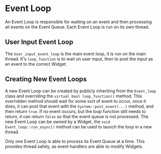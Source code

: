 # Event Loop

An Event Loop is responsible for waiting on an event and then processing all
events on the Event Queue. Each Event Loop is run on its own thread.

## User Input Event Loop

The `User_input_event_loop` is the main event loop, it is run on the main
thread. It's `loop_function` is to wait on user input, then to post the input as
an event to the correct Widget.

## Creating New Event Loops

A new Event Loop can be created by publicly inheriting from the `Event_loop`
class and overriding the `virtual bool loop_function()` method. This overridden
method should wait for some sort of event to occur, once it does, it can post
that event with the `System::post_event(...)` method, and then return `true`. If
no event occurs, but the loop function still needs to return, it can return
`false` so that the event queue is not processed. The new Event Loop can be
owned by a Widget, the `void Event_loop::run_async()` method can be used to
launch the loop in a new thread.

Only one Event Loop is able to process its Event Queue at a time. This provides
thread safely, as event handlers are able to modify Widgets.
